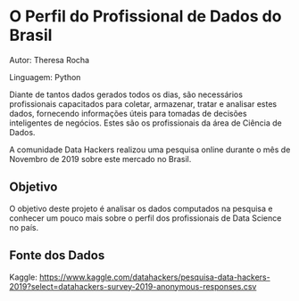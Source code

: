 # O Perfil do Profissional de Dados do Brasil

Autor: Theresa Rocha

Linguagem: Python

Diante de tantos dados gerados todos os dias, são necessários profissionais capacitados para coletar, armazenar, tratar e analisar estes dados, fornecendo informações úteis para tomadas de decisões inteligentes de negócios. Estes são os profissionais da área de Ciência de Dados.

A comunidade Data Hackers realizou uma pesquisa online durante o mês de Novembro de 2019 sobre este mercado no Brasil.

## Objetivo

O objetivo deste projeto é analisar os dados computados na pesquisa e conhecer um pouco mais sobre o perfil dos profissionais de Data Science no país.

## Fonte dos Dados

Kaggle: https://www.kaggle.com/datahackers/pesquisa-data-hackers-2019?select=datahackers-survey-2019-anonymous-responses.csv
